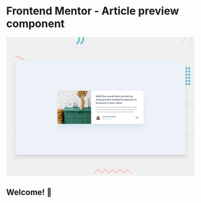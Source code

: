 # Frontend Mentor - Article preview component

![Design preview for the Article preview component coding challenge](./design/desktop-preview.jpg)

## Welcome! 👋
